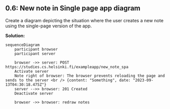 ## 0.6: New note in Single page app diagram

Create a diagram depicting the situation where the user creates a new note using the single-page version of the app.

**Solution:**

```mermaid
sequenceDiagram
    participant browser
    participant server

    browser ->> server: POST https://studies.cs.helsinki.fi/exampleapp/new_note_spa
    Activate server
    Note right of browser: The browser prevents reloading the page and sends to the server <br /> {content: "Something", date: "2023-09-13T04:30:18.475Z"}
    server -->> browser: 201 Created
    Deactivate server

    browser ->> browser: redraw notes
```
